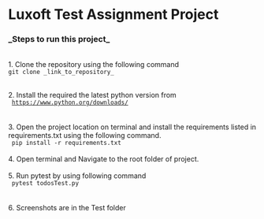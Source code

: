 <h1>Luxoft Test Assignment Project</h1>

<h3>_Steps to run this project_</h3>
   <br> 1. Clone the repository using the following command
    <br>  <tab> <code>git clone _link_to_repository_ </code>

<br> 2. Install the required the latest python version from 
<br><link><code> https://www.python.org/downloads/ </code></link>
<br>
<br> 3. Open the project location on terminal and install the requirements listed in requirements.txt using the following command.
        <br><code> pip install -r requirements.txt</code>
<br>
<br> 4. Open terminal and Navigate to the root folder of project.
<br>
<br> 5. Run pytest by using following command
        <br><code> pytest todosTest.py </code>
<br>
<br> 6. Screenshots are in the Test folder


    